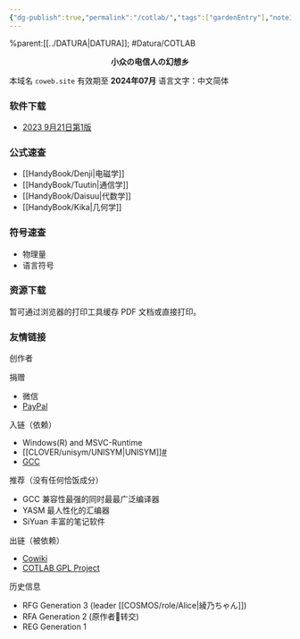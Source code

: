 ```yaml
---
{"dg-publish":true,"permalink":"/cotlab/","tags":["gardenEntry"],"noteIcon":""}
---
```


%parent:[[../DATURA\|DATURA]]; #Datura/COTLAB 

<center><b>小众の电信人の幻想乡</b></center>

本域名 `coweb.site` 有效期至 **2024年07月**
语言文字：中文简体

### 软件下载

- [2023 9月21日第1版](http://movink.cn/COTLAB.20230921.exe)


### 公式速查

- [[HandyBook/Denji\|电磁学]]
- [[HandyBook/Tuutin\|通信学]]
- [[HandyBook/Daisuu\|代数学]]
- [[HandyBook/Kika\|几何学]]

### 符号速查

- 物理量
- 语言符号

### 资源下载

暂可通过浏览器的打印工具缓存 PDF 文档或直接打印。

### 友情链接
创作者


捐赠
- 微信
- [PayPal](https://paypal.me/dosconio?country.x=C2&locale.x=zh_XC)

入链（依赖）
- Windows(R) and MSVC-Runtime
- [[CLOVER/unisym/UNISYM\|UNISYM]][#](https://github.com/ArinaMgk/unisym)
- [GCC](https://gcc.gnu.org/)

推荐（没有任何恰饭成分）
- GCC 兼容性最强的同时最最广泛编译器
- YASM 最人性化的汇编器
- SiYuan 丰富的笔记软件

出链（被依赖）
- [Cowiki](https://coweb.site)
- [COTLAB GPL Project](https://github.com/dosconio/COTLAB)

历史信息
- RFG Generation 3 (leader [[COSMOS/role/Alice\|綾乃ちゃん]])
- RFA Generation 2 (原作者💐转交)
- REG Generation 1
